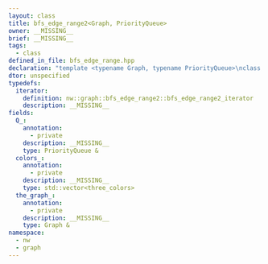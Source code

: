 ```yaml
---
layout: class
title: bfs_edge_range2<Graph, PriorityQueue>
owner: __MISSING__
brief: __MISSING__
tags:
  - class
defined_in_file: bfs_edge_range.hpp
declaration: "template <typename Graph, typename PriorityQueue>\nclass nw::graph::bfs_edge_range2;"
dtor: unspecified
typedefs:
  iterator:
    definition: nw::graph::bfs_edge_range2::bfs_edge_range2_iterator
    description: __MISSING__
fields:
  Q_:
    annotation:
      - private
    description: __MISSING__
    type: PriorityQueue &
  colors_:
    annotation:
      - private
    description: __MISSING__
    type: std::vector<three_colors>
  the_graph_:
    annotation:
      - private
    description: __MISSING__
    type: Graph &
namespace:
  - nw
  - graph
---
```

